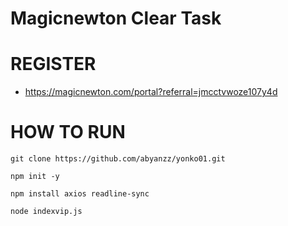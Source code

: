 # Magicnewton Clear Task

# REGISTER
- https://magicnewton.com/portal?referral=jmcctvwoze107y4d

# HOW TO RUN
```
git clone https://github.com/abyanzz/yonko01.git
```
```
npm init -y
```
```
npm install axios readline-sync
```
```
node indexvip.js
```
